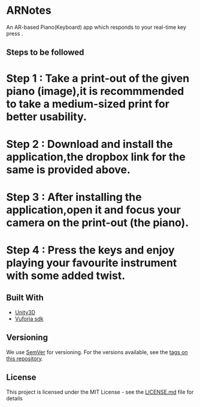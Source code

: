 # ARNotes

An AR-based Piano(Keyboard) app which responds to your real-time key press .  


## Steps to be followed

# Step 1 : Take a print-out of the given piano (image),it is recommmended to take a medium-sized print for better usability.
# Step 2 : Download and install the application,the dropbox link for the same is provided above.
# Step 3 : After installing the application,open it and focus your camera on the print-out (the piano).
# Step 4 : Press the keys and enjoy playing your favourite instrument with some added twist.



## Built With

* [Unity3D](https://unity3d.com/)
* [Vuforia sdk](https://www.vuforia.com/)


## Versioning

We use [SemVer](http://semver.org/) for versioning. For the versions available, see the [tags on this repository](https://github.com/your/project/tags). 


## License

This project is licensed under the MIT License - see the [LICENSE.md](LICENSE.md) file for details



